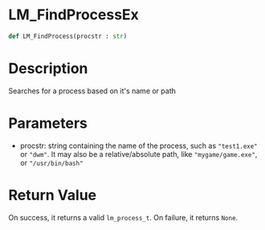 # LM_FindProcessEx

```python
def LM_FindProcess(procstr : str)
```

# Description

Searches for a process based on it's name or path

# Parameters

- procstr: string containing the name of the process, such as `"test1.exe"` or `"dwm"`. It may also be a relative/absolute path, like `"mygame/game.exe"`, or `"/usr/bin/bash"`

# Return Value

On success, it returns a valid `lm_process_t`. On failure, it returns `None`.

